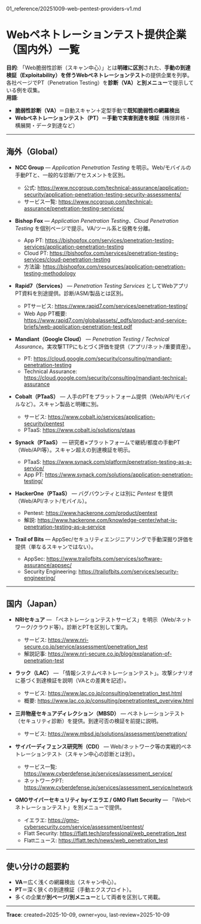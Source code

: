 01_reference/20251009-web-pentest-providers-v1.md

# Webペネトレーションテスト提供企業（国内外）一覧
**目的**: 「Web脆弱性診断（スキャン中心）」とは**明確に区別**された、**手動の到達検証（Exploitability）**を伴う**Webペネトレーションテスト**の提供企業を列挙。各社ページでPT（Penetration Testing）を**診断（VA）と別メニュー**で提示している例を収集。  
**用語**:  
- **脆弱性診断（VA）**＝自動スキャン＋定型手動で**既知脆弱性の網羅検出**  
- **Webペネトレーションテスト（PT）**＝**手動で実害到達を検証**（権限昇格・横展開・データ到達など）  

---

## 海外（Global）

- **NCC Group** — *Application Penetration Testing* を明示。Web/モバイルの手動PTと、一般的な診断/アセスメントを区別。  
  - 公式: https://www.nccgroup.com/technical-assurance/application-security/application-penetration-testing-security-assessments/  
  - サービス一覧: https://www.nccgroup.com/technical-assurance/penetration-testing-services/  

- **Bishop Fox** — *Application Penetration Testing*、*Cloud Penetration Testing* を個別ページで提示。VA/ツール系と役務を分離。  
  - App PT: https://bishopfox.com/services/penetration-testing-services/application-penetration-testing  
  - Cloud PT: https://bishopfox.com/services/penetration-testing-services/cloud-penetration-testing  
  - 方法論: https://bishopfox.com/resources/application-penetration-testing-methodology  

- **Rapid7（Services）** — *Penetration Testing Services* としてWebアプリPT資料を別途提供。診断/ASM/製品とは区別。  
  - PTサービス: https://www.rapid7.com/services/penetration-testing/  
  - Web App PT概要: https://www.rapid7.com/globalassets/_pdfs/product-and-service-briefs/web-application-penetration-test.pdf  

- **Mandiant（Google Cloud）** — *Penetration Testing / Technical Assurance*。実攻撃TTPにもとづく評価を提供（アプリ/ネット/重要資産）。  
  - PT: https://cloud.google.com/security/consulting/mandiant-penetration-testing  
  - Technical Assurance: https://cloud.google.com/security/consulting/mandiant-technical-assurance  

- **Cobalt（PTaaS）** — 人手のPTをプラットフォーム提供（Web/API/モバイルなど）。スキャン製品と明確に別。  
  - サービス: https://www.cobalt.io/services/application-security/pentest  
  - PTaaS: https://www.cobalt.io/solutions/ptaas  

- **Synack（PTaaS）** — 研究者×プラットフォームで継続/都度の手動PT（Web/API等）。スキャン超えの到達検証を明示。  
  - PTaaS: https://www.synack.com/platform/penetration-testing-as-a-service/  
  - App PT: https://www.synack.com/solutions/application-penetration-testing/  

- **HackerOne（PTaaS）** — バグバウンティとは別に *Pentest* を提供（Web/API/ネット/モバイル）。  
  - Pentest: https://www.hackerone.com/product/pentest  
  - 解説: https://www.hackerone.com/knowledge-center/what-is-penetration-testing-as-a-service  

- **Trail of Bits** — AppSec/セキュリティエンジニアリングで手動深掘り評価を提供（単なるスキャンではない）。  
  - AppSec: https://www.trailofbits.com/services/software-assurance/appsec/  
  - Security Engineering: https://trailofbits.com/services/security-engineering/  

---

## 国内（Japan）

- **NRIセキュア** — 「ペネトレーションテストサービス」を明示（Web/ネットワーク/クラウド等）。診断とPTを区別して案内。  
  - サービス: https://www.nri-secure.co.jp/service/assessment/penetration_test  
  - 解説記事: https://www.nri-secure.co.jp/blog/explanation-of-penetration-test  

- **ラック（LAC）** — 「情報システムペネトレーションテスト」。攻撃シナリオに基づく到達検証を説明（VAとの差異を記述）。  
  - サービス: https://www.lac.co.jp/consulting/penetration_test.html  
  - 概要: https://www.lac.co.jp/consulting/penetrationtest_overview.html  

- **三井物産セキュアディレクション（MBSD）** — ペネトレーションテスト（セキュリティ診断）を提供。到達可否の検証を前提に説明。  
  - サービス: https://www.mbsd.jp/solutions/assessment/penetration/  

- **サイバーディフェンス研究所（CDI）** — Web/ネットワーク等の実戦的ペネトレーションテスト（スキャン中心の診断とは別）。  
  - サービス一覧: https://www.cyberdefense.jp/services/assessment_service/  
  - ネットワークPT: https://www.cyberdefense.jp/services/assessment_service/network  

- **GMOサイバーセキュリティ byイエラエ / GMO Flatt Security** — 「Webペネトレーションテスト」を別メニューで提供。  
  - イエラエ: https://gmo-cybersecurity.com/service/assessment/pentest/  
  - Flatt Security: https://flatt.tech/professional/web_penetration_test  
  - Flattニュース: https://flatt.tech/news/web_penetration_test  

---

## 使い分けの超要約
- **VA**＝広く浅くの網羅検出（スキャン中心）。  
- **PT**＝深く狭くの到達検証（手動エクスプロイト）。  
- 多くの企業が**別ページ/別メニュー**として両者を区別して掲載。

---

**Trace**: created=2025-10-09, owner=you, last-review=2025-10-09

